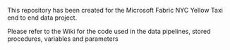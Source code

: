 This repository has been created for the Microsoft Fabric NYC Yellow Taxi end to end data project.

Please refer to the Wiki for the code used in the data pipelines, stored procedures, variables and parameters
